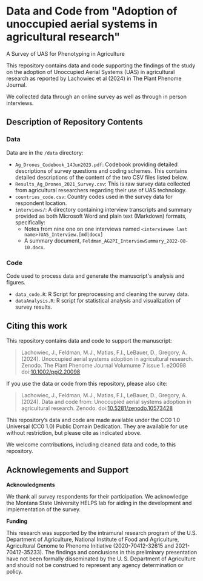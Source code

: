 # Data and Code from "Adoption of unoccupied aerial systems in agricultural research"

A Survey of UAS for Phenotyping in Agriculture

This repository contains data and code supporting the findings of the study 
on the adoption of Unoccupied Aerial Systems (UAS) in agricultural research 
as reported by Lachowiec et al (2024) in The Plant Phenome Journal.

We collected data through an online survey as well as through in person interviews.

## Description of Repository Contents

### Data

Data are in the `/data` directory:

* `Ag_Drones_Codebook_14Jun2023.pdf`: Codebook providing detailed descriptions of survey questions and coding schemes. This contains detailed descriptions of the content of the two CSV files listed below. 
* `Results_Ag_Drones_2021_Survey.csv`: This is raw survey data collected from agricultural researchers regarding their use of UAS technology.
* `countries_code.csv`: Country codes used in the survey data for respondent location.
* `interviews/`: A directory containing interview transcripts and summary provided as both Microsoft Word and plain text (Markdown) formats, specifically:
   * Notes from nine one on one interviews named `<interviewee last name>)UAS_Interview.[md|docx]`
   * A summary document, `Feldman_AG2PI_InterviewSummary_2022-08-10.docx`.

### Code

Code used to process data and generate the manuscript's analysis and figures.

* `data_code.R`: R Script for preprocessing and cleaning the survey data.
* `dataAnalysis.R`: R script for statistical analysis and visualization of survey results.


## Citing this work

This repository contains data and code to support the manuscript:

> Lachowiec, J., Feldman, M.J., Matias, F.I., LeBauer, D., Gregory, A. (2024). Unoccupied aerial systems adoption in agricultural research. Zenodo. The Plant Phenome Journal Volumume 7 issue 1. e20098 doi:[10.1002/ppj2.20098](https://doi.org/10.1002/ppj2.20098)

If you use the data or code from this repository, please also cite:

> Lachowiec, J., Feldman, M.J., Matias, F.I., LeBauer, D., Gregory, A. (2024). Data and code from: Unoccupied aerial systems adoption in agricultural research. Zenodo. doi:[10.5281/zenodo.10573428](https://doi.org10.5281/zenodo.10573428)

This repository’s data and code are made available under the CC0 1.0 Universal (CC0 1.0) Public Domain Dedication. They are available for use without restriction, but please cite as indicated above.

We welcome contributions, including cleaned data and code, to this repository.

## Acknowlegements and Support

**Acknowledgments**

We thank all survey respondents for their participation. We acknowledge
the Montana State University HELPS lab for aiding in the development and
implementation of the survey.

**Funding**

This research was supported by the intramural research program of the
U.S. Department of Agriculture, National Institute of Food and
Agriculture, Agricultural Genome to Phenome Initiative (2020-70412-32615
and 2021-70412-35233). The findings and conclusions in this preliminary
presentation have not been formally disseminated by the U. S. Department
of Agriculture and should not be construed to represent any agency
determination or policy.
